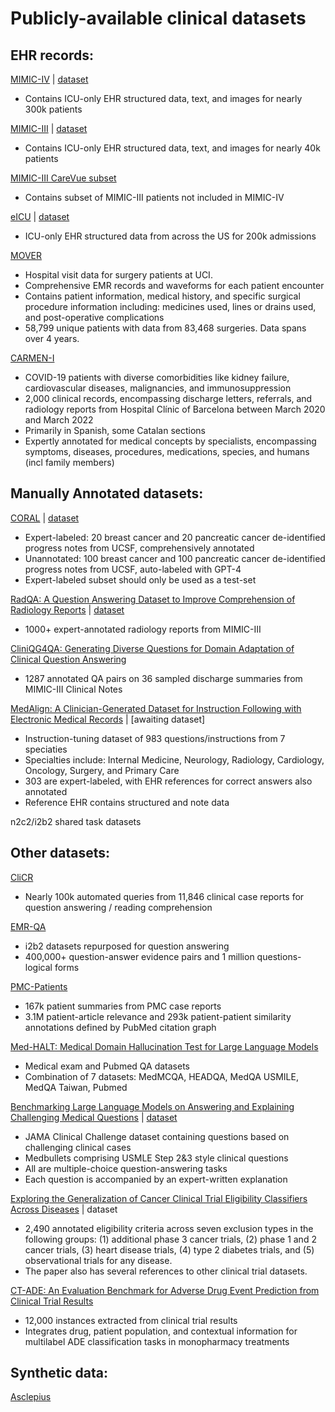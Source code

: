 # Publicly-available clinical datasets

## EHR records:
[MIMIC-IV](https://www.nature.com/articles/s41597-022-01899-x) | [dataset](https://physionet.org/content/mimiciv/2.2/)
  - Contains ICU-only EHR structured data, text, and images for nearly 300k patients

[MIMIC-III](https://www.nature.com/articles/sdata201635) | [dataset](https://physionet.org/content/mimiciii/1.4/)
  - Contains ICU-only EHR structured data, text, and images for nearly 40k patients

[MIMIC-III CareVue subset](https://physionet.org/content/mimic3-carevue/1.4/)
  - Contains subset of MIMIC-III patients not included in MIMIC-IV

[eICU](https://www.nature.com/articles/sdata2018178) | [dataset](https://physionet.org/content/eicu-crd/2.0/)
  - ICU-only EHR structured data from across the US for 200k admissions

[MOVER](https://mover.ics.uci.edu/index.html)
  - Hospital visit data for surgery patients at UCI.
  - Comprehensive EMR records and waveforms for each patient encounter
  - Contains patient information, medical history, and specific surgical procedure information including: medicines used, lines or drains used, and post-operative complications
  - 58,799 unique patients with data from 83,468 surgeries. Data spans over 4 years.

[CARMEN-I](https://physionet.org/content/carmen-i/1.0/)
  - COVID-19 patients with diverse comorbidities like kidney failure, cardiovascular diseases, malignancies, and immunosuppression
  - 2,000 clinical records, encompassing discharge letters, referrals, and radiology reports from Hospital Clínic of Barcelona between March 2020 and March 2022
  - Primarily in Spanish, some Catalan sections
  - Expertly annotated for medical concepts by specialists, encompassing symptoms, diseases, procedures, medications, species, and humans (incl family members)

## Manually Annotated datasets:
[CORAL](https://arxiv.org/abs/2308.03853) | [dataset](https://physionet.org/content/curated-oncology-reports/1.0/)
  - Expert-labeled: 20 breast cancer and 20 pancreatic cancer de-identified progress notes from UCSF, comprehensively annotated
  - Unannotated: 100 breast cancer and 100 pancreatic cancer de-identified progress notes from UCSF, auto-labeled with GPT-4
  - Expert-labeled subset should only be used as a test-set 

[RadQA: A Question Answering Dataset to Improve Comprehension of Radiology Reports](https://aclanthology.org/2022.lrec-1.672/) | [dataset](https://physionet.org/content/radqa/1.0.0/)
  - 1000+ expert-annotated radiology reports from MIMIC-III

[CliniQG4QA: Generating Diverse Questions for Domain Adaptation of Clinical Question Answering](https://github.com/sunlab-osu/CliniQG4QA/)
  - 1287 annotated QA pairs on 36 sampled discharge summaries from MIMIC-III Clinical Notes

[MedAlign: A Clinician-Generated Dataset for Instruction Following with Electronic Medical Records](https://arxiv.org/abs/2308.14089) | [awaiting dataset]
  - Instruction-tuning dataset of 983 questions/instructions from 7 speciaties
  - Specialties include: Internal Medicine, Neurology, Radiology, Cardiology, Oncology, Surgery, and Primary Care
  - 303 are expert-labeled, with EHR references for correct answers also annotated
  - Reference EHR contains structured and note data 

n2c2/i2b2 shared task datasets

## Other datasets:
[CliCR](https://aclanthology.org/N18-1140/)
  - Nearly 100k automated queries from 11,846 clinical case reports for question answering / reading comprehension
    
[EMR-QA](https://aclanthology.org/D18-1258/)
  - i2b2 datasets repurposed for question answering
  - 400,000+ question-answer evidence pairs and 1 million questions-logical forms

[PMC-Patients](https://github.com/pmc-patients/pmc-patients)
  - 167k patient summaries from PMC case reports
  - 3.1M patient-article relevance and 293k patient-patient similarity annotations defined by PubMed citation graph

[Med-HALT: Medical Domain Hallucination Test for Large Language Models](https://github.com/medhalt/medhalt)
  - Medical exam and Pubmed QA datasets
  - Combination of 7 datasets: MedMCQA, HEADQA, MedQA USMILE, MedQA Taiwan, Pubmed

[Benchmarking Large Language Models on Answering and Explaining Challenging Medical Questions](https://arxiv.org/abs/2402.18060) | [dataset](https://github.com/HanjieChen/ChallengeClinicalQA)
  - JAMA Clinical Challenge dataset containing questions based on challenging clinical cases
  - Medbullets comprising USMLE Step 2&3 style clinical questions
  - All are multiple-choice question-answering tasks
  - Each question is accompanied by an expert-written explanation

[Exploring the Generalization of Cancer Clinical Trial Eligibility Classifiers Across Diseases](https://arxiv.org/abs/2403.17135) | dataset
  - 2,490 annotated eligibility criteria across seven exclusion types in the following groups: (1) additional phase 3 cancer trials, (2) phase 1 and 2 cancer trials, (3) heart disease trials, (4) type 2 diabetes trials, and (5) observational trials for any disease.
  - The paper also has several references to other clinical trial datasets.

[CT-ADE: An Evaluation Benchmark for Adverse Drug Event Prediction from Clinical Trial Results](https://arxiv.org/abs/2404.12827)
  - 12,000 instances extracted from clinical trial results
  - Integrates drug, patient population, and contextual information for multilabel ADE classification tasks in monopharmacy treatments
  
## Synthetic data:
[Asclepius](https://arxiv.org/abs/2309.00237)
